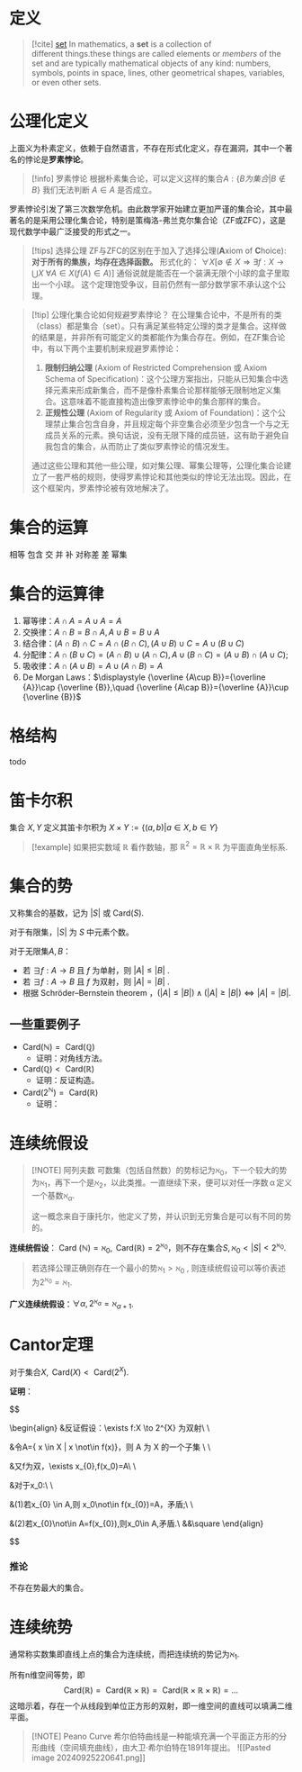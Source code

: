 # 定义 


> [!cite] [set](https://en.wikipedia.org/wiki/Set_(mathematics))
> In mathematics, a **set** is a collection of different things.these things are called elements or _members_ of the set and are typically mathematical objects of any kind: numbers, symbols, points in space, lines, other geometrical shapes, variables, or even other sets.

# 公理化定义

上面义为朴素定义，依赖于自然语言，不存在形式化定义，存在漏洞，其中一个著名的悖论是**罗素悖论**。

> [!info] 罗素悖论
> 根据朴素集合论，可以定义这样的集合$A:\{B为集合|B \notin B\}$ 
> 我们无法判断 $A \in A$ 是否成立。

罗素悖论引发了第三次数学危机。由此数学家开始建立更加严谨的集合论，其中最著名的是采用公理化集合论，特别是策梅洛-弗兰克尔集合论（ZF或ZFC），这是现代数学中最广泛接受的形式之一。

> [!tips] 选择公理
> ZF与ZFC的区别在于加入了选择公理(**A**xiom of **C**hoice):
> **对于所有的集族，均存在选择函数。**
> 形式化的： $\forall X [\emptyset  \notin X \Longrightarrow \exists f: X \rightarrow \bigcup X \  \forall A \in X (f(A)\in A)]$
> 通俗说就是能否在一个装满无限个小球的盒子里取出一个小球。
> 这个定理饱受争议，目前仍然有一部分数学家不承认这个公理。


> [!tip] 公理化集合论如何规避罗素悖论？
> 在公理集合论中，不是所有的类（class）都是集合（set）。只有满足某些特定公理的类才是集合。这样做的结果是，并非所有可能定义的类都能作为集合存在。例如，在ZF集合论中，有以下两个主要机制来规避罗素悖论：
>1. **限制归纳公理** (Axiom of Restricted Comprehension 或 Axiom Schema of Specification)：这个公理方案指出，只能从已知集合中选择元素来形成新集合，而不是像朴素集合论那样能够无限制地定义集合。这意味着不能直接构造出像罗素悖论中的集合那样的集合。
>2. **正规性公理** (Axiom of Regularity 或 Axiom of Foundation)：这个公理禁止集合包含自身，并且规定每个非空集合必须至少包含一个与之无成员关系的元素。换句话说，没有无限下降的成员链，这有助于避免自我包含的集合，从而防止了类似罗素悖论的情况发生。
> 
> 通过这些公理和其他一些公理，如对集公理、幂集公理等，公理化集合论建立了一套严格的规则，使得罗素悖论和其他类似的悖论无法出现。因此，在这个框架内，罗素悖论被有效地解决了。


# 集合的运算

相等
包含
交
并
补
对称差
差
幂集

# 集合的运算律

1. 幂等律：$A∩A=A∪A=A$
2. 交换律：$A∩B=B∩A,A∪B=B∪A$
3. 结合律：$(A∩B)∩C=A∩(B∩C),(A∪B)∪C=A∪(B∪C)$
4. 分配律：$A∩(B∪C)=(A∩B)∪(A∩C),A∪(B∩C)=(A∪B)∩(A∪C)$;
5. 吸收律：$A∩(A∪B)=A∪(A∩B)=A$
6. De Morgan Laws：$\displaystyle {\overline {A\cup B}}={\overline {A}}\cap {\overline {B}},\quad {\overline {A\cap B}}={\overline {A}}\cup {\overline {B}}$

# 格结构

todo

# 笛卡尔积

集合 $X,Y$ 定义其笛卡尔积为 $X \times Y := \{(a,b)|a \in X, b \in Y \}$


> [!example] 
> 如果把实数域 $\mathbb{R}$ 看作数轴，那 $\mathbb{R}^2=\mathbb{R} \times \mathbb{R}$ 为平面直角坐标系.

# 集合的势

又称集合的基数，记为 $|S|$ 或 $\text{Card} (S)$.

对于有限集，$|S|$ 为 $S$ 中元素个数。

对于无限集$A,B$：

- 若 $\exists f:A\to B$ 且 $f$ 为单射，则 $|A|\leq|B|$ .
- 若 $\exists f:A\to B$ 且 $f$ 为双射，则 $|A|=|B|$ .
- 根据 $\text{Schröder–Bernstein theorem}$ ，$(|A|\leq|B| ) \wedge (|A|\geq|B| )\Longleftrightarrow |A|=|B|$.

## 一些重要例子
- $\text{ Card}(\mathbb{N})=\text{ Card}(\mathbb{Q})$
	- 证明：对角线方法。
- $\text{ Card}(\mathbb{Q}) < \text{ Card}(\mathbb{R})$
	- 证明：反证构造。
- $\text{ Card}(2^{\mathbb{N}})=\text{ Card}(\mathbb{R})$
	- 证明：
# 连续统假设


> [!NOTE] 阿列夫数
> 可数集（包括自然数）的势标记为${\displaystyle \aleph _{0}}$，下一个较大的势为${\displaystyle \aleph _{1}}$，再下一个是${\displaystyle \aleph _{2}}$，以此类推。一直继续下来，便可以对任一序数 α 定义一个基数${\displaystyle \aleph _{\alpha }}$.
> 
>这一概念来自于康托尔，他定义了势，并认识到无穷集合是可以有不同的势的。

**连续统假设**：$\text{ Card }(\mathbb{N})=\aleph_{0},\text{ Card}(\mathbb{R})=2^{\aleph_{0}}$，则不存在集合$S,\aleph_{0}<|S|<2^{\aleph_{0}}$.

> 若选择公理正确则存在一个最小的势$\aleph_1>\aleph_{0}$ , 则连续统假设可以等价表述为$2^{\aleph_{0}}=\aleph_{1}$.

**广义连续统假设**：$\forall \alpha, 2^ {\aleph_{\alpha}}=\aleph_{\alpha+1}$.

# Cantor定理

对于集合$X,\text{ Card}(X)<\text{ Card}(2^{X})$.

**证明**：

$$


\begin{align}
&反证假设：\exists f:X \to 2^{X}  为双射\\ \\
 
&令A=\{ x \in X | x \not\in f(x)\}，则 A 为 X 的一个子集 \\ \\

&又f为双，\exists x_{0},f(x_0)=A\\ \\

&对于x_0:\\ \\

&(1)若x_{0} \in A,则 x_0\not\in f(x_{0})=A，矛盾;\\ \\

&(2)若x_{0}\not\in A=f(x_{0}),则x_0\in A,矛盾.\\
&&\square 
\end{align}


$$

### 推论

不存在势最大的集合。

# 连续统势

通常称实数集即直线上点的集合为连续统，而把连续统的势记为$\aleph_{1}$.

所有n维空间等势，即$$\text{ Card}(\mathbb{R})=\text{ Card}(\mathbb{R}\times \mathbb{R})=\text{ Card}(\mathbb{R}\times \mathbb{R}\times \mathbb{R})=\dots$$
这暗示着，存在一个从线段到单位正方形的双射，即一维空间的直线可以填满二维平面。


> [!NOTE] Peano Curve
> 希尔伯特曲线是一种能填充满一个平面正方形的分形曲线（空间填充曲线），由大卫·希尔伯特在1891年提出。
![[Pasted image 20240925220641.png]]